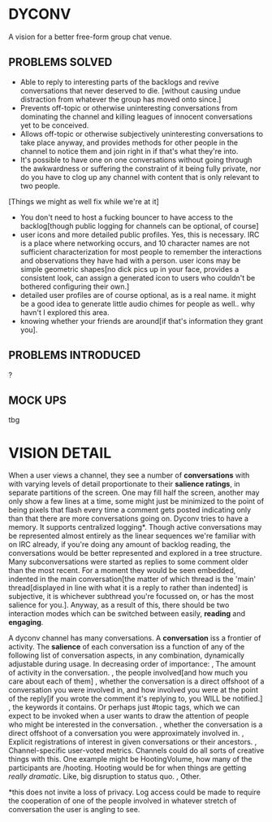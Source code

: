 DYCONV
======
A vision for a better free-form group chat venue.

PROBLEMS SOLVED
---------------
* Able to reply to interesting parts of the backlogs and revive conversations that never deserved to die. [without causing undue distraction from whatever the group has moved onto since.]
* Prevents off-topic or otherwise uninteresting conversations from dominating the channel and killing leagues of innocent conversations yet to be conceived.
* Allows off-topic or otherwise subjectively uninteresting conversations to take place anyway, and provides methods for other people in the channel to notice them and join right in if that's what they're into.
* It's possible to have one on one conversations without going through the awkwardness or suffering the constraint of it being fully private, nor do you have to clog up any channel with content that is only relevant to two people.

[Things we might as well fix while we're at it]
* You don't need to host a fucking bouncer to have access to the backlog[though public logging for channels can be optional, of course]
* user icons and more detailed public profiles. Yes, this is necessary. IRC is a place where networking occurs, and 10 character names are not sufficient characterization for most people to remember the interactions and observations they have had with a person.
user icons may be simple geometric shapes[no dick pics up in your face, provides a consistent look, can assign a generated icon to users who couldn't be bothered configuring their own.]
* detailed user profiles are of course optional, as is a real name.
it might be a good idea to generate little audio chimes for people as well.. why havn't I explored this area.
* knowing whether your friends are around[if that's information they grant you].


PROBLEMS INTRODUCED
-------------------
?

MOCK UPS
--------
tbg

VISION DETAIL
=============

When a user views a channel, they see a number of **conversations** with with varying levels of detail proportionate to their **salience ratings**, in separate partitions of the screen. One may fill half the screen, another may only show a few lines at a time, some might just be minimized to the point of being pixels that flash every time a comment gets posted indicating only than that there are more conversations going on.
Dyconv tries to have a memory. It supports centralized logging*. Though active conversations may be represented almost entirely as the linear sequences we're familiar with on IRC already, if you're doing any amount of backlog reading, the conversations would be better represented and explored in a tree structure. Many subconversations were started as replies to some comment older than the most recent. For a moment they would be seen embedded, indented in the main conversation[the matter of which thread is the 'main' thread[displayed in line with what it is a reply to rather than indented] is subjective, it is whichever subthread you're focussed on, or has the most salience for you.].
Anyway, as a result of this, there should be two interaction modes which can be switched between easily, **reading** and **engaging**.

A dyconv channel has many conversations. A **conversation** iss a frontier of activity. The **salience** of each conversation iss a function of any of the following list of conversation aspects, in any combination, dynamically adjustable during usage.
In decreasing order of importance:
, The amount of activity in the conversation.
, the people involved[and how much you care about each of them]
, whether the conversation is a direct offshoot of a conversation you were involved in, and how involved you were at the point of the reply[if you wrote the comment it's replying to, you WILL be notified.]
, the keywords it contains. Or perhaps just #topic tags, which we can expect to be invoked when a user wants to draw the attention of people who might be interested in the conversation.
, whether the conversation is a direct offshoot of a conversation you were approximately involved in.
, Explicit registrations of interest in given conversations or their ancestors.
, Channel-specific user-voted metrics. Channels could do all sorts of creative things with this. One example might be HootingVolume, how many of the participants are /hooting. Hooting would be for when things are getting  _really_ _dramatic_. Like, big disruption to status quo.
, Other.

*this does not invite a loss of privacy. Log access could be made to require the cooperation of one of the people involved in whatever stretch of conversation the user is angling to see.
